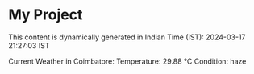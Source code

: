 # My Project

This content is dynamically generated in Indian Time (IST): 2024-03-17 21:27:03 IST


Current Weather in Coimbatore:
Temperature: 29.88 °C
Condition: haze
